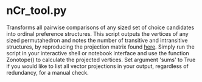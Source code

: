 nCr_tool.py
================

Transforms all pairwise comparisons of any sized set of 
choice candidates into ordinal preference structures. This script outputs the vertices
of any sized permutahedron and notes the number of transitive and intransitive
structures, by reproducing the projection matrix found 
[here](https://lsa.umich.edu/psych/junz/Publication/2004%20Zhang%20JMP%20Permutahedron.pdf).
Simply run the script in your interactive shell or notebook interface and use the function
Zonotope() to calculate the projected vertices. Set argument 'sums' to True if you would
like to list all vector projections in your output, regardless of redundancy, for a manual check.
